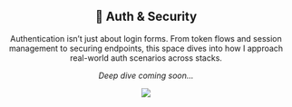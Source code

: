 <h2 align="center">🔐 Auth & Security</h2>

<p align="center">
Authentication isn’t just about login forms. From token flows and session management to securing endpoints, this space dives into how I approach real-world auth scenarios across stacks.
</p>

<p align="center"><i>Deep dive coming soon...</i></p>

<p align="center">
  <a href="https://github.com/Krishna-Vineet"><img src="https://img.shields.io/badge/Back_to_Profile-000000?style=for-the-badge&logo=github&logoColor=white"/></a>
</p>
